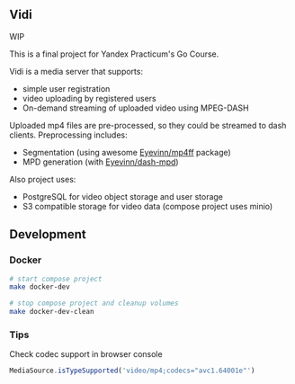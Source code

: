 ## Vidi

WIP

This is a final project for Yandex Practicum's Go Course.

Vidi is a media server that supports:
 - simple user registration
 - video uploading by registered users
 - On-demand streaming of uploaded video using MPEG-DASH

Uploaded mp4 files are pre-processed, so they could be streamed to dash clients. Preprocessing includes:
 - Segmentation (using awesome [Eyevinn/mp4ff](https://github.com/Eyevinn/mp4ff) package)
 - MPD generation (with [Eyevinn/dash-mpd](https://github.com/Eyevinn/dash-mpd))

Also project uses:
- PostgreSQL for video object storage and user storage
- S3 compatible storage for video data (compose project uses minio)

## Development

### Docker

```bash
# start compose project
make docker-dev 

# stop compose project and cleanup volumes
make docker-dev-clean
```

### Tips

Check codec support in browser console
```javascript
MediaSource.isTypeSupported('video/mp4;codecs="avc1.64001e"')
```
